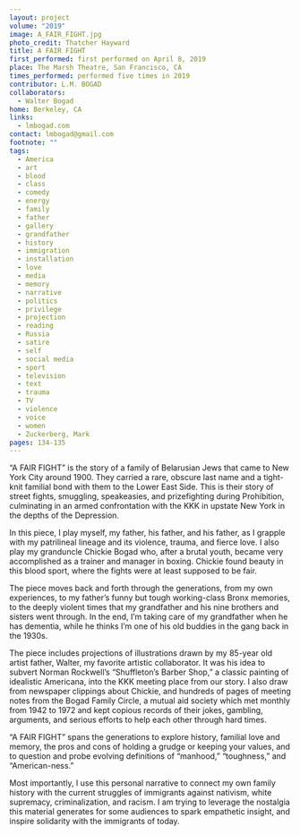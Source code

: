 ```yaml
---
layout: project
volume: "2019"
image: A_FAIR_FIGHT.jpg
photo_credit: Thatcher Hayward
title: A FAIR FIGHT
first_performed: first performed on April 8, 2019
place: The Marsh Theatre, San Francisco, CA
times_performed: performed five times in 2019
contributor: L.M. BOGAD
collaborators:
  - Walter Bogad
home: Berkeley, CA
links:
  - lmbogad.com
contact: lmbogad@gmail.com
footnote: ""
tags:
  - America
  - art
  - blood
  - class
  - comedy
  - energy
  - family
  - father
  - gallery
  - grandfather
  - history
  - immigration
  - installation
  - love
  - media
  - memory
  - narrative
  - politics
  - privilege
  - projection
  - reading
  - Russia
  - satire
  - self
  - social media
  - sport
  - television
  - text
  - trauma
  - TV
  - violence
  - voice
  - women
  - Zuckerberg, Mark
pages: 134-135
---
```


“A FAIR FIGHT” is the story of a family of Belarusian Jews that came to New York City around 1900. They carried a rare, obscure last name and a tight-knit familial bond with them to the Lower East Side. This is their story of street fights, smuggling, speakeasies, and prizefighting during Prohibition, culminating in an armed confrontation with the KKK in upstate New York in the depths of the Depression.

In this piece, I play myself, my father, his father, and his father, as I grapple with my patrilineal lineage and its violence, trauma, and fierce love. I also play my granduncle Chickie Bogad who, after a brutal youth, became very accomplished as a trainer and manager in boxing. Chickie found beauty in this blood sport, where the fights were at least supposed to be fair.

The piece moves back and forth through the generations, from my own experiences, to my father’s funny but tough working-class Bronx memories, to the deeply violent times that my grandfather and his nine brothers and sisters went through. In the end, I’m taking care of my grandfather when he has dementia, while he thinks I’m one of his old buddies in the gang back in the 1930s.

The piece includes projections of illustrations drawn by my 85-year old artist father, Walter, my favorite artistic collaborator. It was his idea to subvert Norman Rockwell’s “Shuffleton’s Barber Shop,” a classic painting of idealistic Americana, into the KKK meeting place from our story. I also draw from newspaper clippings about Chickie, and hundreds of pages of meeting notes from the Bogad Family Circle, a mutual aid society which met monthly from 1942 to 1972 and kept copious records of their jokes, gambling, arguments, and serious efforts to help each other through hard times.

“A FAIR FIGHT” spans the generations to explore history, familial love and memory, the pros and cons of holding a grudge or keeping your values, and to question and probe evolving definitions of “manhood,” “toughness,” and “American-ness.”

Most importantly, I use this personal narrative to connect my own family history with the current struggles of immigrants against nativism, white supremacy, criminalization, and racism. I am trying to leverage the nostalgia this material generates for some audiences to spark empathetic insight, and inspire solidarity with the immigrants of today.
